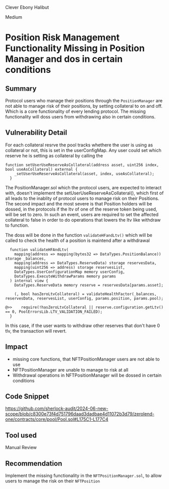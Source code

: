 Clever Ebony Halibut

Medium

# Position Risk Management Functionality Missing in Position Manager and dos in certain conditions

## Summary
Protocol users who manage their positions through the  `PositionManager` are not able to manage risk of their positions, by setting collateral to on and off. Which is a core functionality of every lending protocol. The missing functionality will doss users from withdrawing also in certain conditions.
## Vulnerability Detail
For each collateral resrve the pool tracks whethere the user is using as collateral or not, this is set in the userConfigMap. Any user could set which reserve he is setting as collateral by calling the 

```solidity
function setUserUseReserveAsCollateral(address asset, uint256 index, bool useAsCollateral) external {
    _setUserUseReserveAsCollateral(asset, index, useAsCollateral);
  }
```
The PositionManager.sol which the protocol users, are expected to interact with, doesn't implement the setUserUseReserveAsCollateral(), which first of all leads to the inablity of protocol users to manage risk on their Positions. 
The second impact and the most severe is that Position holders will be dossed, in the protocols if the ltv of one of the reserve token being used, will be set to zero. In such an event, users are required to set the affected collateral to false in order to do operations that lowers the ltv like withdraw to function.

The doss will be done in the function `validateHFandLtv()` which will be called to check the health of a position is maintend after a withdrawal

```solidity
  function validateHFAndLtv(
    mapping(address => mapping(bytes32 => DataTypes.PositionBalance)) storage _balances,
    mapping(address => DataTypes.ReserveData) storage reservesData,
    mapping(uint256 => address) storage reservesList,
    DataTypes.UserConfigurationMap memory userConfig,
    DataTypes.ExecuteWithdrawParams memory params
  ) internal view {
    DataTypes.ReserveData memory reserve = reservesData[params.asset];

    (, bool hasZeroLtvCollateral) = validateHealthFactor(_balances, reservesData, reservesList, userConfig, params.position, params.pool);

@>>    require(!hasZeroLtvCollateral || reserve.configuration.getLtv() == 0, PoolErrorsLib.LTV_VALIDATION_FAILED);
  }
```
In this case, if the user wants to withdraw other reserves that don't have 0 tlv, the transaction will revert.


## Impact
- missing core functions, that NFTPositionManager users are not able to use
- NFTPositionManager are unable to manage to risk at all
- Withdrawal operations in NFTPositionManager will be dossed in certain conditions

## Code Snippet
https://github.com/sherlock-audit/2024-06-new-scope/blob/c8300e73f4d751796daad3dadbae4d11072b3d79/zerolend-one/contracts/core/pool/Pool.sol#L175C1-L177C4
## Tool used

Manual Review

## Recommendation
Implement the missing functionality in the `NFTPositionManager.sol`, to allow users to manage the risk on their `NFTPosition`